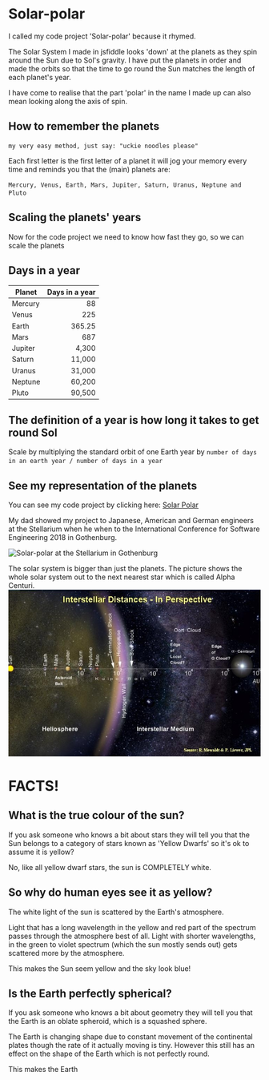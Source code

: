 # Solar-polar

I called my code project 'Solar-polar' because it rhymed.

The Solar System I made in jsfiddle looks 'down' at the planets as they spin around the Sun due to Sol's gravity. I have put the planets in order and made the orbits so that the time to go round the Sun matches the length of each planet's year.

I have come to realise that the part 'polar' in the name I made up can also mean looking along the axis of spin.

## How to remember the planets
```
my very easy method, just say: "uckie noodles please"
```
Each first letter is the first letter of a planet it will jog your memory every time and reminds you that the (main) planets are:
```
Mercury, Venus, Earth, Mars, Jupiter, Saturn, Uranus, Neptune and Pluto
```

## Scaling the planets' years

Now for the code project we need to know how fast they go, so we can scale the planets

## Days in a year

Planet | Days in a year
--- | ---:
Mercury | 88
Venus | 225
Earth | 365.25
Mars | 687
Jupiter | 4,300
Saturn | 11,000
Uranus | 31,000
Neptune | 60,200
Pluto | 90,500

## The definition of a year is how long it takes to get round Sol

Scale by multiplying the standard orbit of one Earth year by `number of days in an earth year / number of days in a year`

## See my representation of the planets

You can see my code project by clicking here:
[Solar Polar](https://mewhubhawk.github.io/Solar-polar/)

My dad showed my project to Japanese, American and German engineers at the Stellarium when he when to the International Conference for Software Engineering 2018 in Gothenburg.

![Solar-polar at the Stellarium in Gothenburg](ScreenShot2018-10-07at160753.jpg)


The solar system is bigger than just the planets. The picture shows the whole solar system out to the next nearest star which is called Alpha Centuri.
![all the things in the solar system](distance-to-alpha-centuri.jpg)

# FACTS!

## What is the true colour of the sun?

If you ask someone who knows a bit about stars they will tell you that the
Sun belongs to a category of stars known as 'Yellow Dwarfs' so it's ok to
assume it is yellow?

No, like all yellow dwarf stars, the sun is COMPLETELY white.

## So why do human eyes see it as yellow?

The white light of the sun is scattered by the Earth's atmosphere.

Light that has a long wavelength in the yellow and red part of the spectrum passes through the atmosphere best of all. Light with shorter wavelengths, in the green to violet spectrum (which the sun mostly sends out) gets scattered more by the atmosphere.

This makes the Sun seem yellow and the sky look blue!

## Is the Earth perfectly spherical?

If you ask someone who knows a bit about geometry they will tell you that the Earth is an oblate spheroid, which is a squashed sphere.

The Earth is changing shape due to constant movement of the continental plates though the rate of it actually moving is tiny. However this still has an
effect on the shape of the Earth which is not perfectly round.

This makes the Earth
